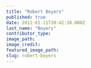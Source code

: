 ```yaml
---
title: "Robert Boyers"
published: true
date: 2012-01-11T20:42:20.000Z
last_name: "Boyers"
contributor_type:
image_path:
image_credit:
featured_image_path:
slug: robert-boyers
---
```

